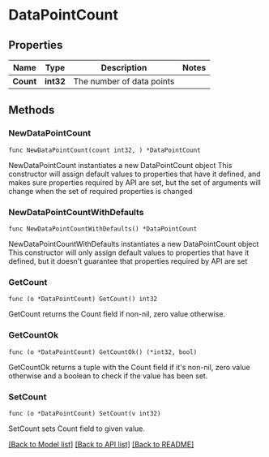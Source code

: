 # DataPointCount

## Properties

Name | Type | Description | Notes
------------ | ------------- | ------------- | -------------
**Count** | **int32** | The number of data points | 

## Methods

### NewDataPointCount

`func NewDataPointCount(count int32, ) *DataPointCount`

NewDataPointCount instantiates a new DataPointCount object
This constructor will assign default values to properties that have it defined,
and makes sure properties required by API are set, but the set of arguments
will change when the set of required properties is changed

### NewDataPointCountWithDefaults

`func NewDataPointCountWithDefaults() *DataPointCount`

NewDataPointCountWithDefaults instantiates a new DataPointCount object
This constructor will only assign default values to properties that have it defined,
but it doesn't guarantee that properties required by API are set

### GetCount

`func (o *DataPointCount) GetCount() int32`

GetCount returns the Count field if non-nil, zero value otherwise.

### GetCountOk

`func (o *DataPointCount) GetCountOk() (*int32, bool)`

GetCountOk returns a tuple with the Count field if it's non-nil, zero value otherwise
and a boolean to check if the value has been set.

### SetCount

`func (o *DataPointCount) SetCount(v int32)`

SetCount sets Count field to given value.



[[Back to Model list]](../README.md#documentation-for-models) [[Back to API list]](../README.md#documentation-for-api-endpoints) [[Back to README]](../README.md)


